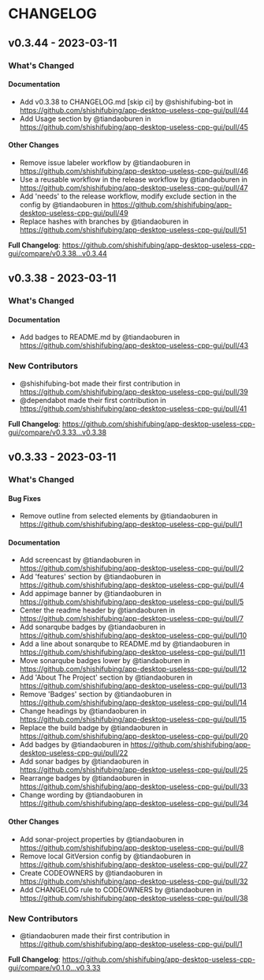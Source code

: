 # CHANGELOG

## v0.3.44 - 2023-03-11

<!-- Release notes generated using configuration in .github/release.yml at v0.3.44 -->
### What's Changed

#### Documentation

- Add v0.3.38 to CHANGELOG.md [skip ci] by @shishifubing-bot in https://github.com/shishifubing/app-desktop-useless-cpp-gui/pull/44
- Add Usage section by @tiandaoburen in https://github.com/shishifubing/app-desktop-useless-cpp-gui/pull/45

#### Other Changes

- Remove issue labeler workflow by @tiandaoburen in https://github.com/shishifubing/app-desktop-useless-cpp-gui/pull/46
- Use a reusable workflow in the release workflow by @tiandaoburen in https://github.com/shishifubing/app-desktop-useless-cpp-gui/pull/47
- Add 'needs' to the release workflow, modify exclude section in the config by @tiandaoburen in https://github.com/shishifubing/app-desktop-useless-cpp-gui/pull/49
- Replace hashes with branches by @tiandaoburen in https://github.com/shishifubing/app-desktop-useless-cpp-gui/pull/51

**Full Changelog**: https://github.com/shishifubing/app-desktop-useless-cpp-gui/compare/v0.3.38...v0.3.44

## v0.3.38 - 2023-03-11

<!-- Release notes generated using configuration in .github/release.yml at v0.3.38 -->
### What's Changed

#### Documentation

- Add badges to README.md by @tiandaoburen in https://github.com/shishifubing/app-desktop-useless-cpp-gui/pull/43

### New Contributors

- @shishifubing-bot made their first contribution in https://github.com/shishifubing/app-desktop-useless-cpp-gui/pull/39
- @dependabot made their first contribution in https://github.com/shishifubing/app-desktop-useless-cpp-gui/pull/41

**Full Changelog**: https://github.com/shishifubing/app-desktop-useless-cpp-gui/compare/v0.3.33...v0.3.38

## v0.3.33 - 2023-03-11

<!-- Release notes generated using configuration in .github/release.yml at v0.3.33 -->
### What's Changed

#### Bug Fixes

- Remove outline from selected elements by @tiandaoburen in https://github.com/shishifubing/app-desktop-useless-cpp-gui/pull/1

#### Documentation

- Add screencast by @tiandaoburen in https://github.com/shishifubing/app-desktop-useless-cpp-gui/pull/2
- Add 'features' section by @tiandaoburen in https://github.com/shishifubing/app-desktop-useless-cpp-gui/pull/4
- Add appimage banner by @tiandaoburen in https://github.com/shishifubing/app-desktop-useless-cpp-gui/pull/5
- Center the readme header by @tiandaoburen in https://github.com/shishifubing/app-desktop-useless-cpp-gui/pull/7
- Add sonarqube badges by @tiandaoburen in https://github.com/shishifubing/app-desktop-useless-cpp-gui/pull/10
- Add a line about sonarqube to README.md by @tiandaoburen in https://github.com/shishifubing/app-desktop-useless-cpp-gui/pull/11
- Move sonarqube badges lower by @tiandaoburen in https://github.com/shishifubing/app-desktop-useless-cpp-gui/pull/12
- Add 'About The Project' section by @tiandaoburen in https://github.com/shishifubing/app-desktop-useless-cpp-gui/pull/13
- Remove 'Badges' section by @tiandaoburen in https://github.com/shishifubing/app-desktop-useless-cpp-gui/pull/14
- Change headings by @tiandaoburen in https://github.com/shishifubing/app-desktop-useless-cpp-gui/pull/15
- Replace the build badge by @tiandaoburen in https://github.com/shishifubing/app-desktop-useless-cpp-gui/pull/20
- Add badges by @tiandaoburen in https://github.com/shishifubing/app-desktop-useless-cpp-gui/pull/22
- Add sonar badges by @tiandaoburen in https://github.com/shishifubing/app-desktop-useless-cpp-gui/pull/25
- Rearrange badges by @tiandaoburen in https://github.com/shishifubing/app-desktop-useless-cpp-gui/pull/33
- Change wording by @tiandaoburen in https://github.com/shishifubing/app-desktop-useless-cpp-gui/pull/34

#### Other Changes

- Add sonar-project.properties by @tiandaoburen in https://github.com/shishifubing/app-desktop-useless-cpp-gui/pull/8
- Remove local GitVersion config by @tiandaoburen in https://github.com/shishifubing/app-desktop-useless-cpp-gui/pull/27
- Create CODEOWNERS by @tiandaoburen in https://github.com/shishifubing/app-desktop-useless-cpp-gui/pull/32
- Add CHANGELOG rule to CODEOWNERS by @tiandaoburen in https://github.com/shishifubing/app-desktop-useless-cpp-gui/pull/38

### New Contributors

- @tiandaoburen made their first contribution in https://github.com/shishifubing/app-desktop-useless-cpp-gui/pull/1

**Full Changelog**: https://github.com/shishifubing/app-desktop-useless-cpp-gui/compare/v0.1.0...v0.3.33
